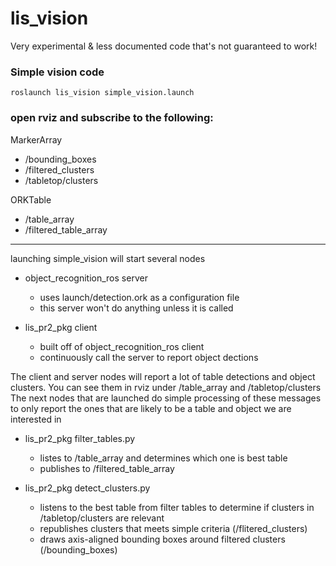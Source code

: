 # lis_vision
Very experimental &amp; less documented code that's not guaranteed to work!


### Simple vision code
`roslaunch lis_vision simple_vision.launch`

### open rviz and subscribe to the following:

MarkerArray
* /bounding_boxes
* /filtered_clusters
* /tabletop/clusters

ORKTable
* /table_array
* /filtered_table_array

----

launching simple_vision will start several nodes

*  object_recognition_ros server 

    * uses launch/detection.ork as a configuration file
    * this server won't do anything unless it is called

* lis_pr2_pkg client

    * built off of object_recognition_ros client 
    * continuously call the server to report object dections


The client and server nodes will report a lot of table detections and
object clusters.  You can see them in rviz under /table_array and 
/tabletop/clusters 
The next nodes that are launched do simple processing of these messages to
only report the ones that are likely to be a table and object we are 
interested in

* lis_pr2_pkg filter_tables.py
    
    * listes to /table_array and determines which one is best table
    * publishes to /filtered_table_array

* lis_pr2_pkg detect_clusters.py
    
    * listens to the best table from filter tables to determine if 
    clusters in /tabletop/clusters are relevant
    * republishes clusters that meets simple criteria (/flitered_clusters)
    * draws axis-aligned bounding boxes around 
    filtered clusters (/bounding_boxes)




